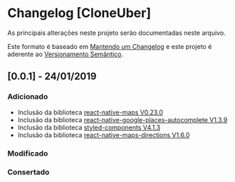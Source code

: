 # Changelog [CloneUber]

As principais alterações neste projeto serão documentadas neste arquivo.

Este formato é baseado em [Mantendo um Changelog](http://keepachangelog.com/en/1.0.0/)
e este projeto é aderente ao [Versionamento Semântico](http://semver.org/spec/v2.0.0.html).

<!--
Adicionado       para novas funcionalidades.
Modificado       para mudanças em funcionalidades existentes.
Obsoleto         para funcionalidades estáveis que foram removidas das próximas versões.
Removido         para funcionalidades removidas desta versão.
Consertado       para qualquer correção de bug.
Segurança        para incentivar usuários a atualizarem em caso de vulnerabilidades.
-->

## [0.0.1] - 24/01/2019

### Adicionado

- Inclusão da biblioteca [react-native-maps V0.23.0](https://www.npmjs.com/package/react-native-maps)
- Inclusão da biblioteca [react-native-google-places-autocomplete V1.3.9](https://www.npmjs.com/package/react-native-swipe-list-view)
- Inclusão da biblioteca [styled-components V4.1.3](https://www.npmjs.com/package/styled-components)
- Inclusão da biblioteca [react-native-maps-directions V1.6.0](https://www.npmjs.com/package/react-native-maps-directions)

### Modificado

### Consertado
